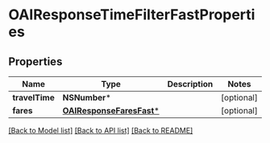 # OAIResponseTimeFilterFastProperties

## Properties
Name | Type | Description | Notes
------------ | ------------- | ------------- | -------------
**travelTime** | **NSNumber*** |  | [optional] 
**fares** | [**OAIResponseFaresFast***](OAIResponseFaresFast.md) |  | [optional] 

[[Back to Model list]](../README.md#documentation-for-models) [[Back to API list]](../README.md#documentation-for-api-endpoints) [[Back to README]](../README.md)


